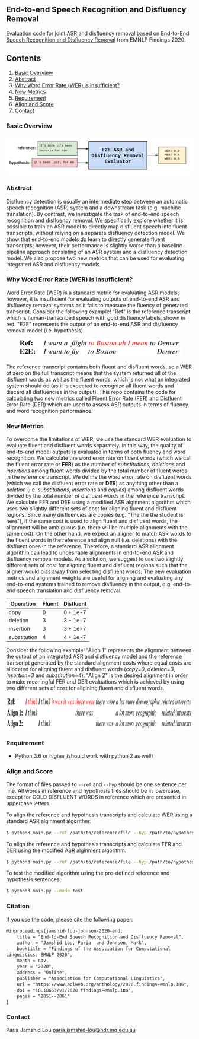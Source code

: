 ## End-to-end Speech Recognition and Disfluency Removal

Evaluation code for joint ASR and disfluency removal based on [End-to-End Speech Recognition and Disfluency Removal](https://www.aclweb.org/anthology/2020.findings-emnlp.186.pdf) from EMNLP Findings 2020.

## Contents
1. [Basic Overview](#task)
2. [Abstract](#abstract)
3. [Why Word Error Rate (WER) is insufficient?](#wer)
4. [New Metrics](#new-metrics)
5. [Requirement ](#requirement)
6. [Align and Score](#align-and-score)
7. [Contact](#contact)

### Basic Overview
![basic overview](img/basic.png "Basic overview of evaluating end-to-end ASR and disfluency removal systems")

### Abstract
Disfluency detection is usually an intermediate step between an automatic speech recognition (ASR) system and a downstream task (e.g. machine translation). By contrast, we investigate the task of end-to-end speech recognition and disfluency removal. We specifically explore whether it is possible to train an ASR model to directly map disfluent speech into fluent transcripts, without relying on a separate disfluency detection model. We show that end-to-end models do learn to directly generate fluent transcripts; however, their performance is slightly worse than a baseline pipeline approach consisting of an ASR system and a disfluency detection model. We also propose two new metrics that can be used for evaluating integrated ASR and disfluency models. 

### Why Word Error Rate (WER) is insufficient?
Word Error Rate (WER) is a standard metric for evaluating ASR models; however, it is insufficient for evaluating outputs of end-to-end ASR and disfluency removal systems as it fails to measure the fluency of generated transcript. Consider the following example! "Ref" is the reference transcript which is human-transcribed speech with gold disfluency labels, shown in red. "E2E" represents the output of an end-to-end ASR and disfluency removal model (i.e. hypothesis). 
 
 <p align="center">
  <img src="img/wer.png" width=450 height=50>
</p> 

The reference transcript contains both fluent and disfluent words, so a WER of zero on the full transcript means that the system returned all of the disfluent words as well as the fluent words, which is not what an integrated system should do (as it is expected to recognize all fluent words and discard all disfluencies in the output). This repo contains the code for calculating two new metrics called Fluent Error Rate (FER) and Disfluent Error Rate (DER) which are used to assess ASR outputs in terms of fluency and word recognition performance. 

### New Metrics
To overcome the limitations of WER, we use the standard WER evaluation to evaluate fluent and disfluent words separately. In this way, the quality of end-to-end model outputs is evaluated in terms of both fluency and word recognition. We calculate the word error rate on fluent words (which we call the fluent error rate or **FER**) as the number of *substitutions*, *deletions* and *insertions* among fluent words divided by the total number of fluent words in the reference transcript. We define the word error rate on disfluent words (which we call the disfluent error rate or **DER**) as anything other than a *deletion* (i.e. *substitutions*, *insertions* and *copies*) among disfluent words divided by the total number of disfluent words in the reference transcript. We calculate FER and DER using a modified ASR alginment algorithm which uses two slightly different sets of cost for aligning fluent and disfluent regions. Since many disfluencies are copies (e.g. "The the the student is here"), if the same cost is used to align fluent and disfluent words, the alignment will be ambiguous (i.e. there will be multiple alignments with the same cost). On the other hand, we expect an aligner to match ASR words to the fluent words in the reference and align null (i.e. deletions) with the disfluent ones in the reference. Therefore, a standard ASR alignment algorithm can lead to undesirable alignments in end-to-end ASR and disfluency removal models. As a solution, we suggest to use two slightly different sets of cost for aligning fluent and disfluent regions such that the aligner would bias away from selecting disfluent words. The new evaluation metrics and alignment weights are useful for aligning and evaluating any end-to-end systems trained to remove disfluency in the output, e.g. end-to-end speech translation and disfluency removal.
 
 Operation | Fluent | Disfluent
 --- | --- | ---
 copy | 0 | 0 + 1e-7
 deletion | 3 | 3 - 1e-7
 insertion | 3 | 3 + 1e-7
 substitution | 4 | 4 + 1e-7   

Consider the following example! "Align 1" represents the alignment between the output of an integrated ASR and disfluency model and the reference transcript generated by the standard alignment costs where equal costs are allocated for aligning fluent and disfluent words (*copy=0*, *deletion=3*, *insertion=3* and *substitution=4*). "Align 2" is the desired alignment in order to make meaningful FER and DER evaluations which is achieved by using two different sets of cost for aligining fluent and disfluent words.
 
 <p align="center">
  <img src="img/align.png" width=700 height=90>
</p>

### Requirement 

- Python 3.6 or higher (should work with python 2 as well)

### Align and Score

The format of files passed to `--ref` and `--hyp` should be one sentence per line. All words in reference and hypothesis files should be in lowercase, except for GOLD DISFLUENT WORDS in reference which are presented in uppercase letters. 

To align the reference and hypothesis transcripts and calculate WER using a standard ASR alginment algorithm:

```bash
$ python3 main.py --ref /path/to/reference/file --hyp /path/to/hypothesis/file --mode align --result-path /path/to/save/aligments/and/scores
```

To align the reference and hypothesis transcripts and calculate FER and DER using the modified ASR alginment algorithm:

```bash
$ python3 main.py --ref /path/to/reference/file --hyp /path/to/hypothesis/file --mode mod_align --result-path /path/to/saving/aligments/and/scores
```

To test the modified algorithm using the pre-defined reference and hypothesis sentences:

```bash
$ python3 main.py --mode test
```

### Citation

If you use the code, please cite the following paper:

```
@inproceedings{jamshid-lou-johnson-2020-end,
    title = "End-to-End Speech Recognition and Disfluency Removal",
    author = "Jamshid Lou, Paria  and Johnson, Mark",
    booktitle = "Findings of the Association for Computational Linguistics: EMNLP 2020",
    month = nov,
    year = "2020",
    address = "Online",
    publisher = "Association for Computational Linguistics",
    url = "https://www.aclweb.org/anthology/2020.findings-emnlp.186",
    doi = "10.18653/v1/2020.findings-emnlp.186",
    pages = "2051--2061"
}
```

### Contact

Paria Jamshid Lou <paria.jamshid-lou@hdr.mq.edu.au>
